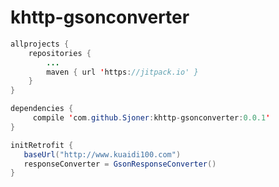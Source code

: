 # khttp-gsonconverter

```java
allprojects {
	repositories {
		...
		maven { url 'https://jitpack.io' }
	}
}
```

```java
dependencies {
	 compile 'com.github.Sjoner:khttp-gsonconverter:0.0.1'
}
```


```java
initRetrofit {
   baseUrl("http://www.kuaidi100.com")
   responseConverter = GsonResponseConverter()
}
```
